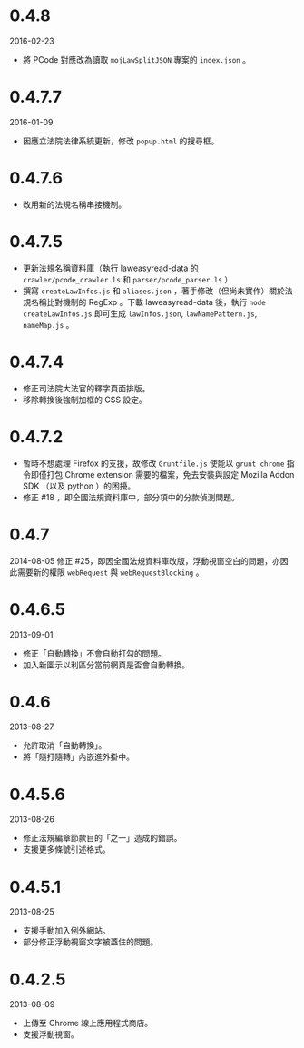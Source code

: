 # 0.4.8
2016-02-23
* 將 PCode 對應改為讀取 `mojLawSplitJSON` 專案的 `index.json` 。

# 0.4.7.7
2016-01-09
* 因應立法院法律系統更新，修改 `popup.html` 的搜尋框。

# 0.4.7.6
* 改用新的法規名稱串接機制。

# 0.4.7.5
* 更新法規名稱資料庫（執行 laweasyread-data 的 `crawler/pcode_crawler.ls` 和 `parser/pcode_parser.ls` ）
* 撰寫 `createLawInfos.js` 和 `aliases.json` ，著手修改（但尚未實作）關於法規名稱比對機制的 RegExp 。下載 laweasyread-data 後，執行 `node createLawInfos.js` 即可生成 `lawInfos.json`, `lawNamePattern.js`, `nameMap.js` 。

# 0.4.7.4
* 修正司法院大法官的釋字頁面排版。
* 移除轉換後強制加框的 CSS 設定。

# 0.4.7.2
* 暫時不想處理 Firefox 的支援，故修改 `Gruntfile.js` 使能以 `grunt chrome` 指令即僅打包 Chrome extension 需要的檔案，免去安裝與設定 Mozilla Addon SDK （以及 python ）的困擾。
* 修正 #18 ，即全國法規資料庫中，部分項中的分款偵測問題。

# 0.4.7
2014-08-05
修正 #25，即因全國法規資料庫改版，浮動視窗空白的問題，亦因此需要新的權限 `webRequest` 與 `webRequestBlocking` 。

# 0.4.6.5
2013-09-01
* 修正「自動轉換」不會自動打勾的問題。
* 加入新圖示以利區分當前網頁是否會自動轉換。

# 0.4.6
2013-08-27
* 允許取消「自動轉換」。
* 將「隨打隨轉」內嵌進外掛中。

# 0.4.5.6
2013-08-26
* 修正法規編章節款目的「之一」造成的錯誤。
* 支援更多條號引述格式。

# 0.4.5.1
2013-08-25
* 支援手動加入例外網站。
* 部分修正浮動視窗文字被蓋住的問題。

# 0.4.2.5
2013-08-09
* 上傳至 Chrome 線上應用程式商店。
* 支援浮動視窗。
